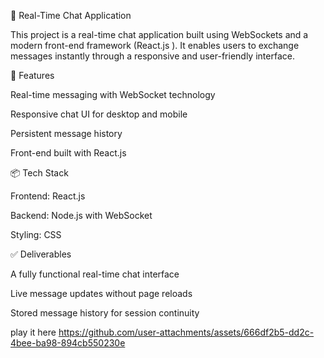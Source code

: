 💬 Real-Time Chat Application

This project is a real-time chat application built using WebSockets and a modern front-end framework (React.js ). It enables users to exchange messages instantly through a responsive and user-friendly interface.

🚀 Features

Real-time messaging with WebSocket technology

Responsive chat UI for desktop and mobile

Persistent message history

Front-end built with React.js 

📦 Tech Stack

Frontend: React.js 

Backend: Node.js with WebSocket 

Styling: CSS

✅ Deliverables

A fully functional real-time chat interface

Live message updates without page reloads

Stored message history for session continuity

play it here https://github.com/user-attachments/assets/666df2b5-dd2c-4bee-ba98-894cb550230e
